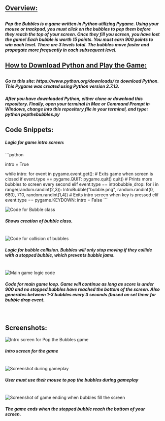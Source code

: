 <h2><u>Overview:</u><h2>
<h5>Pop the Bubbles is a game written in Python utilizing Pygame. Using your mouse or trackpad, you must click on the bubbles to pop them before they reach the top of your screen. Once they fill you screen, you have lost the game! Each bubble is worth 15 points. You must earn 900 points to win each level. There are 3 levels total. The bubbles move faster and propagate more frequently in each subsequent level.</h5>

<h2><u>How to Download Python and Play the Game:</u><h2>
<h5>Go to this site: https://www.python.org/downloads/  to download Python. This Pygame was created using Python version 2.7.13.</h5>

<h5>After you have downloaded Python, either clone or download this repository. Finally, open your terminal in Mac or Command Prompt in Windows, change into this repository file in your terminal, and type: python popthebubbles.py </h5>

<h2>Code Snippets:</h2>

<h5>Logic for game intro screen:</h5>
```python

intro = True

 while intro:
     for event in pygame.event.get():
         # Exits game when screen is closed
         if event.type == pygame.QUIT:
             pygame.quit()
             quit()
         # Prints more bubbles to screen every second
         elif event.type == introbubble_drop:
             for i in range(random.randint(2,3)):
                 IntroBubble("bubble.png", random.randint(0, 680), 710, random.randint(1,4))
         # Exits intro screen when key is pressed
         elif event.type == pygame.KEYDOWN:
             intro = False ```

<img src="bubbleclass.png" alt="Code for Bubble class">
<h5>Shows creation of bubble class.</h5>
<br />

<img src="collisioncode.png" alt="Code for collision of bubbles">
<h5>Logic for bubble collision. Bubbles will only stop moving if they collide with a stopped bubble, which prevents bubble jams.</h5>
<br />

<img src="maingamelogic.png" alt="Main game logic code">
<h5>Code for main game loop. Game will continue as long as score is under 900 and no stopped bubbles have reached the bottom of the screen. Also generates between 1-3 bubbles every 3 seconds (based on set timer for bubble drop event.</h5>
<br />


<h2>Screenshots:</h2>
<img src="introscreen.png" alt="Intro screen for Pop the Bubbles game">
<h5>Intro screen for the game</h5>
<br />
<img src="gameplay.png" alt="Screenshot during gameplay">
<h5>User must use their mouse to pop the bubbles during gameplay</h5>
<br />
<img src="gameoverscreen.png" alt="Screenshot of game ending when bubbles fill the screen">
<h5>The game ends when the stopped bubble reach the bottom of your screen.</h5>
<br />
